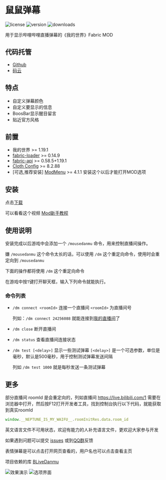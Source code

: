 # 鼠鼠弹幕
![license](https://img.shields.io/github/license/LiQing-Code/mouse-danmu)
![version](https://img.shields.io/github/v/release/liqing-code/mouse-danmu)
![downloads](https://img.shields.io/github/downloads/liqing-code/mouse-danmu/total)

用于显示哔哩哔哩直播弹幕的《我的世界》Fabric MOD

## 代码托管
- [Github](https://github.com/LiQing-Code/mouse-danmu)
- [码云](https://gitee.com/LiQing-Code/mouse-danmu)

## 特点
- 自定义弹幕颜色
- 自定义要显示的信息
- BoosBar显示醒目留言
- 贴近官方风格

## 前置

- 我的世界 >= 1.19.1
- [fabric-loader](https://github.com/FabricMC/fabric-loader) >= 0.14.9
- [fabric-api](https://github.com/FabricMC/fabric) >= 0.58.5+1.19.1
- [Cloth Config](https://github.com/shedaniel/cloth-config) >= 8.2.88
- [可选,推荐安装] [ModMenu](https://github.com/TerraformersMC/ModMenu) >= 4.1.1
 安装这个以后才能打开MOD选项

## 安装

点击[下载](https://github.com/LiQing-Code/mouse-danmu/releases/download/1.1.0/mouse-danmu-1.1.0.jar)

可以看看这个视频 [Mod新手教程](https://www.bilibili.com/video/BV1cX4y1T7RZ)

## 使用说明

安装完成以后游戏中会添加一个 `/mousedanmu` 命令，用来控制直播间操作。

嫌 `/mousedanmu` 这个命令太长的话，可以使用 `/dm` 这个重定向命令，使用时会重定向到 `/mousedanmu`

下面的操作都将使用 `/dm` 这个重定向命令

在游戏中按`T`键打开聊天框，输入下列命令就能执行。

### 命令列表

- `/dm connect <roomId>` 连接一个直播间 `<roomId>` 为直播间号

  列如：`/dm connect 24256088` 就能连接到[我的直播间](https://live.bilibili.com/24256088)了

- `/dm close` 断开直播间
- `/dm status` 查看直播间连接状态
- `/dm test [<delay>]` 显示一些测试弹幕 `[<delay>]` 是一个可选参数，单位是毫秒，默认是500毫秒，用于控制测试弹幕发送间隔

  列如 `/dm test 1000` 就是每秒发送一条测试弹幕

## 更多

部分直播间 roomId 是会重定向的，列如直播间 https://live.bilibili.com/1 需要在浏览器中打开，然后按F12打开开发者工具，找到控制台执行以下代码，就能获取到真实roomId
```javascript 
window.__NEPTUNE_IS_MY_WAIFU__.roomInitRes.data.room_id
``` 


英文语言文件不可用状态，欢迎有能力的人补充语言文件，更欢迎大家参与开发

如果遇到问题可以提交 [issues](https://github.com/LiQing-Code/mouse-danmu/issues) 或到[QQ群](https://jq.qq.com/?_wv=1027&k=nImOUpnV)反馈

表情弹幕是可以点击打开网页查看的，用户名也可以点击查看主页

项目依赖的库 [BLiveDanmu](https://github.com/LiQing-Code/BLiveDanmu/tree/master)

![效果演示](https://user-images.githubusercontent.com/51829935/206930179-9e6a5419-0127-4cf3-9f36-7554a66e448a.png)
![选项界面](https://user-images.githubusercontent.com/51829935/206930213-3c101622-2f8f-4fcd-949d-46b971d9d552.png)